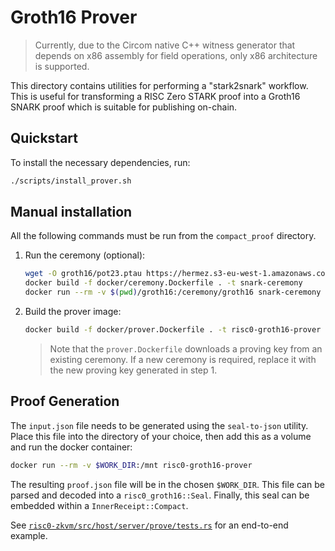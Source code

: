 # Groth16 Prover

> Currently, due to the Circom native C++ witness generator that depends on x86
> assembly for field operations, only x86 architecture is supported.

This directory contains utilities for performing a "stark2snark" workflow. This
is useful for transforming a RISC Zero STARK proof into a Groth16 SNARK proof
which is suitable for publishing on-chain.

## Quickstart

To install the necessary dependencies, run:

```bash
./scripts/install_prover.sh
```

## Manual installation

All the following commands must be run from the `compact_proof` directory.

1. Run the ceremony (optional):

   ```bash
   wget -O groth16/pot23.ptau https://hermez.s3-eu-west-1.amazonaws.com/powersOfTau28_hez_final_23.ptau
   docker build -f docker/ceremony.Dockerfile . -t snark-ceremony
   docker run --rm -v $(pwd)/groth16:/ceremony/groth16 snark-ceremony
   ```

2. Build the prover image:

   ```bash
   docker build -f docker/prover.Dockerfile . -t risc0-groth16-prover
   ```

   > Note that the `prover.Dockerfile` downloads a proving key from an existing ceremony.
   > If a new ceremony is required, replace it with the new proving key generated in step 1.

## Proof Generation

The `input.json` file needs to be generated using the `seal-to-json` utility.
Place this file into the directory of your choice, then add this as a volume and
run the docker container:

```bash
docker run --rm -v $WORK_DIR:/mnt risc0-groth16-prover
```

The resulting `proof.json` file will be in the chosen `$WORK_DIR`.
This file can be parsed and decoded into a `risc0_groth16::Seal`.
Finally, this seal can be embedded within a `InnerReceipt::Compact`.

See [`risc0-zkvm/src/host/server/prove/tests.rs`](../risc0/zkvm/src/host/server/prove/tests.rs) for an end-to-end
example.
